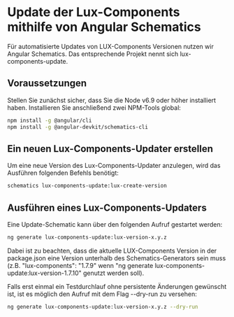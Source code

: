 # Update der Lux-Components mithilfe von Angular Schematics

Für automatisierte Updates von LUX-Components Versionen nutzen wir Angular Schematics. Das entsprechende Projekt nennt sich lux-components-update.

## Voraussetzungen 

Stellen Sie zunächst sicher, dass Sie die Node v6.9 oder höher installiert haben. Installieren Sie anschließend zwei NPM-Tools global:

```bash
npm install -g @angular/cli
npm install -g @angular-devkit/schematics-cli
```

## Ein neuen Lux-Components-Updater erstellen

Um eine neue Version des Lux-Components-Updater anzulegen, wird das Ausführen folgenden Befehls benötigt:

```bash
schematics lux-components-update:lux-create-version
```

## Ausführen eines Lux-Components-Updaters

Eine Update-Schematic kann über den folgenden Aufruf gestartet werden:

```bash
ng generate lux-components-update:lux-version-x.y.z
```

Dabei ist zu beachten, dass die aktuelle LUX-Components Version in der package.json eine Version unterhalb des Schematics-Generators sein muss 
(z.B. "lux-components": "1.7.9" wenn "ng generate lux-components-update:lux-version-1.7.10" genutzt werden soll).

Falls erst einmal ein Testdurchlauf ohne persistente Änderungen gewünscht ist, ist es möglich den Aufruf mit dem Flag --dry-run zu versehen:

```bash
ng generate lux-components-update:lux-version-x.y.z --dry-run
```

